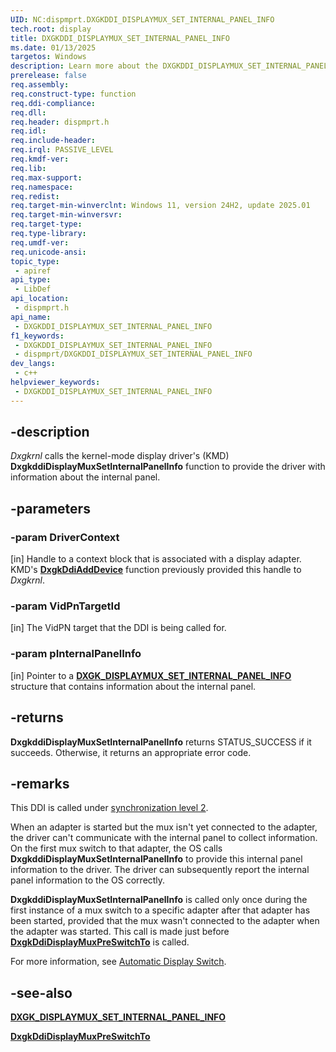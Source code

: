 ```yaml
---
UID: NC:dispmprt.DXGKDDI_DISPLAYMUX_SET_INTERNAL_PANEL_INFO
tech.root: display
title: DXGKDDI_DISPLAYMUX_SET_INTERNAL_PANEL_INFO
ms.date: 01/13/2025
targetos: Windows
description: Learn more about the DXGKDDI_DISPLAYMUX_SET_INTERNAL_PANEL_INFO function.
prerelease: false
req.assembly: 
req.construct-type: function
req.ddi-compliance: 
req.dll: 
req.header: dispmprt.h
req.idl: 
req.include-header: 
req.irql: PASSIVE_LEVEL
req.kmdf-ver: 
req.lib: 
req.max-support: 
req.namespace: 
req.redist: 
req.target-min-winverclnt: Windows 11, version 24H2, update 2025.01
req.target-min-winversvr: 
req.target-type: 
req.type-library: 
req.umdf-ver: 
req.unicode-ansi: 
topic_type:
 - apiref
api_type:
 - LibDef
api_location:
 - dispmprt.h
api_name:
 - DXGKDDI_DISPLAYMUX_SET_INTERNAL_PANEL_INFO
f1_keywords:
 - DXGKDDI_DISPLAYMUX_SET_INTERNAL_PANEL_INFO
 - dispmprt/DXGKDDI_DISPLAYMUX_SET_INTERNAL_PANEL_INFO
dev_langs:
 - c++
helpviewer_keywords:
 - DXGKDDI_DISPLAYMUX_SET_INTERNAL_PANEL_INFO
---
```


## -description

*Dxgkrnl* calls the kernel-mode display driver's (KMD) **DxgkddiDisplayMuxSetInternalPanelInfo** function to provide the driver with information about the internal panel.

## -parameters

### -param DriverContext

[in] Handle to a context block that is associated with a display adapter. KMD's [**DxgkDdiAddDevice**](nc-dispmprt-dxgkddi_add_device.md) function previously provided this handle to *Dxgkrnl*.

### -param VidPnTargetId

[in] The VidPN target that the DDI is being called for.

### -param pInternalPanelInfo

[in] Pointer to a [**DXGK_DISPLAYMUX_SET_INTERNAL_PANEL_INFO**](ns-dispmprt-dxgk_displaymux_set_internal_panel_info.md) structure that contains information about the internal panel.

## -returns

**DxgkddiDisplayMuxSetInternalPanelInfo** returns STATUS_SUCCESS if it succeeds. Otherwise, it returns an appropriate error code.

## -remarks

This DDI is called under [synchronization level 2](/windows-hardware/drivers/display/threading-and-synchronization-second-level).

When an adapter is started but the mux isn't yet connected to the adapter, the driver can't communicate with the internal panel to collect information. On the first mux switch to that adapter, the OS calls **DxgkddiDisplayMuxSetInternalPanelInfo** to provide this internal panel information to the driver. The driver can subsequently report the internal panel information to the OS correctly.

**DxgkddiDisplayMuxSetInternalPanelInfo** is called only once during the first instance of a mux switch to a specific adapter after that adapter has been started, provided that the mux wasn't connected to the adapter when the adapter was started. This call is made just before [**DxgkDdiDisplayMuxPreSwitchTo**](nc-dispmprt-dxgkddi_displaymux_pre_switch_to.md) is called.

For more information, see [Automatic Display Switch](/windows-hardware/drivers/display/automatic-display-switch).

## -see-also

[**DXGK_DISPLAYMUX_SET_INTERNAL_PANEL_INFO**](ns-dispmprt-dxgk_displaymux_set_internal_panel_info.md)

[**DxgkDdiDisplayMuxPreSwitchTo**](nc-dispmprt-dxgkddi_displaymux_pre_switch_to.md)
